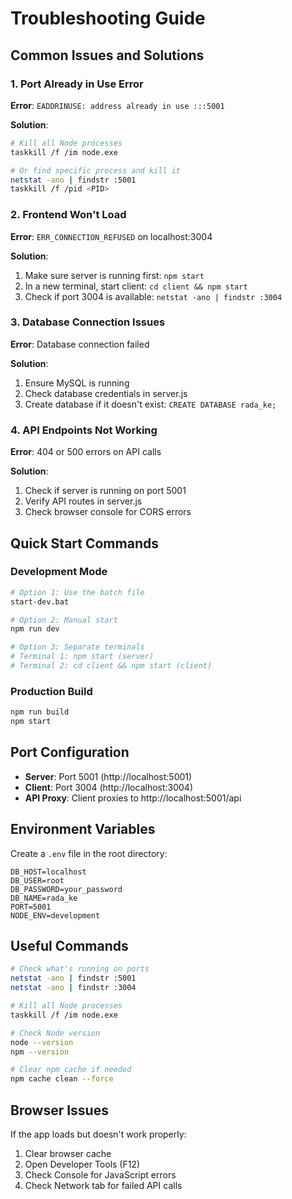 # Troubleshooting Guide

## Common Issues and Solutions

### 1. Port Already in Use Error
**Error**: `EADDRINUSE: address already in use :::5001`

**Solution**:
```bash
# Kill all Node processes
taskkill /f /im node.exe

# Or find specific process and kill it
netstat -ano | findstr :5001
taskkill /f /pid <PID>
```

### 2. Frontend Won't Load
**Error**: `ERR_CONNECTION_REFUSED` on localhost:3004

**Solution**:
1. Make sure server is running first: `npm start`
2. In a new terminal, start client: `cd client && npm start`
3. Check if port 3004 is available: `netstat -ano | findstr :3004`

### 3. Database Connection Issues
**Error**: Database connection failed

**Solution**:
1. Ensure MySQL is running
2. Check database credentials in server.js
3. Create database if it doesn't exist: `CREATE DATABASE rada_ke;`

### 4. API Endpoints Not Working
**Error**: 404 or 500 errors on API calls

**Solution**:
1. Check if server is running on port 5001
2. Verify API routes in server.js
3. Check browser console for CORS errors

## Quick Start Commands

### Development Mode
```bash
# Option 1: Use the batch file
start-dev.bat

# Option 2: Manual start
npm run dev

# Option 3: Separate terminals
# Terminal 1: npm start (server)
# Terminal 2: cd client && npm start (client)
```

### Production Build
```bash
npm run build
npm start
```

## Port Configuration

- **Server**: Port 5001 (http://localhost:5001)
- **Client**: Port 3004 (http://localhost:3004)
- **API Proxy**: Client proxies to http://localhost:5001/api

## Environment Variables

Create a `.env` file in the root directory:
```
DB_HOST=localhost
DB_USER=root
DB_PASSWORD=your_password
DB_NAME=rada_ke
PORT=5001
NODE_ENV=development
```

## Useful Commands

```bash
# Check what's running on ports
netstat -ano | findstr :5001
netstat -ano | findstr :3004

# Kill all Node processes
taskkill /f /im node.exe

# Check Node version
node --version
npm --version

# Clear npm cache if needed
npm cache clean --force
```

## Browser Issues

If the app loads but doesn't work properly:
1. Clear browser cache
2. Open Developer Tools (F12)
3. Check Console for JavaScript errors
4. Check Network tab for failed API calls
